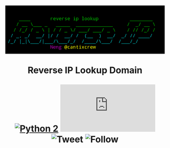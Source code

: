 <h1 align="center">
  <br>
  <a href="https://github.com/cantixcrew/Reverse"><img src="https://github.com/cantixcrew/Reverse/blob/main/img/Screenshot_20201106-032433~2.png" alt="Reverse IP Lookup"></a>
  <br>



<div>
  <p>Reverse IP Lookup Domain</p>
</div>


[![Python 2](https://img.shields.io/badge/python-2.6-yellow.svg)](https://www.python.org/) 
![Size](https://img.shields.io/github/size/cantixcrew/Syreena/README.md)
![Tweet](https://img.shields.io/twitter/url?style=social&url=https%3A%2F%2Ftwitter.com%2Fcantixcr3w)
![Follow](https://img.shields.io/twitter/follow/nenghaxor?label=Follow&style=social)
